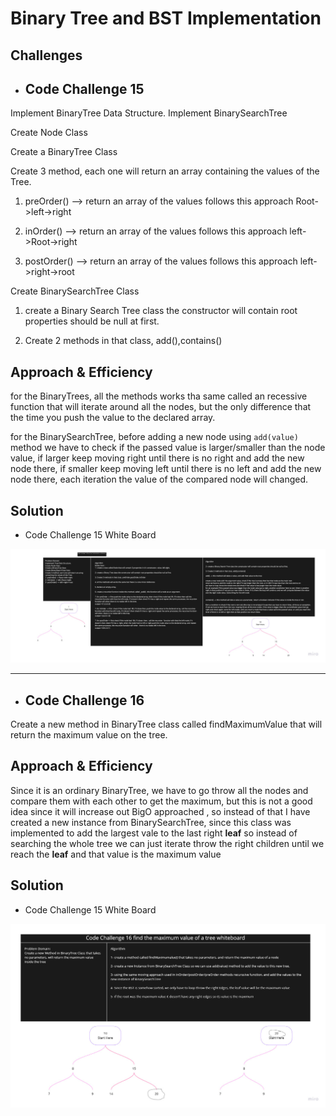 # Binary Tree and BST Implementation

<!-- Short summary or background information -->

## Challenges

<!-- Description of the challenge -->

- ## Code Challenge 15

Implement BinaryTree Data Structure.
Implement BinarySearchTree

Create Node Class

Create a BinaryTree Class

Create 3 method, each one will return an array containing the values of the Tree.

1. preOrder() --> return an array of the values follows this approach Root->left->right

2. inOrder() --> return an array of the values follows this approach left->Root->right

3. postOrder() --> return an array of the values follows this approach left->right->root

Create BinarySearchTree Class

1. create a Binary Search Tree class the constructor will contain root properties should be null at first.

2. Create 2 methods in that class, add(),contains()

## Approach & Efficiency

<!-- What approach did you take? Why? What is the Big O space/time for this approach? -->

for the BinaryTrees, all the methods works tha same called an recessive function that will iterate around all the nodes, but the only difference that the time you push the value to the declared array.

for the BinarySearchTree, before adding a new node using `add(value)` method we have to check if the passed value is larger/smaller than the node value, if larger keep moving right until there is no right and add the new node there, if smaller keep moving left until there is no left and add the new node there, each iteration the value of the compared node will changed.

## Solution

<!-- Embedded whiteboard image -->

- Code Challenge 15 White Board

![CC5 WhiteBoard](../../assets/CC15.jpg)

---

- ## Code Challenge 16

Create a new method in BinaryTree class called findMaximumValue that will return the maximum value on the tree.

## Approach & Efficiency

<!-- What approach did you take? Why? What is the Big O space/time for this approach? -->

Since it is an ordinary BinaryTree, we have to go throw all the nodes and compare them with each other to get the maximum, but this is not a good idea since it will increase out BigO approached , so instead of that I have created a new instance from BinarySearchTree, since this class was implemented to add the largest vale to the last right **leaf** so instead of searching the whole tree we can just iterate throw the right children until we reach the **leaf** and that value is the maximum value

## Solution

<!-- Embedded whiteboard image -->

- Code Challenge 15 White Board

![CC5 WhiteBoard](../../assets/CC16.jpg)
